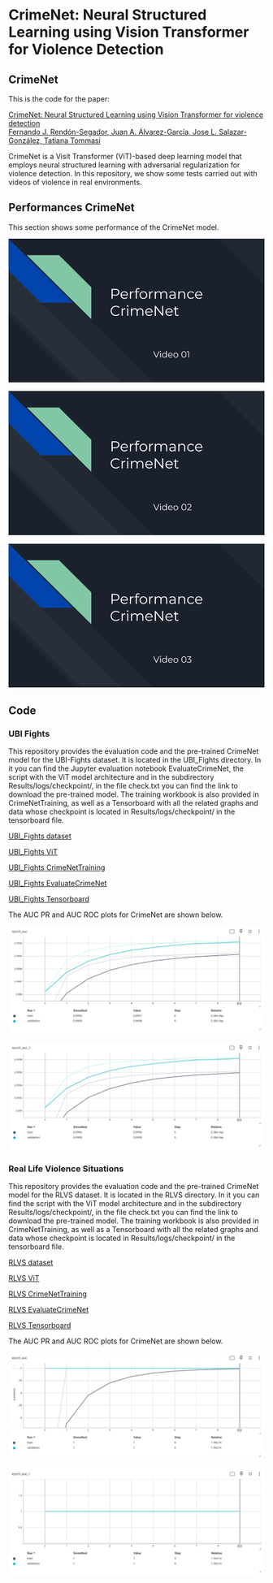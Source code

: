 # CrimeNet: Neural Structured Learning using Vision Transformer for Violence Detection 

## CrimeNet

This is the code for the paper:

[CrimeNet: Neural Structured Learning using Vision Transformer for violence detection<br/> Fernando J. Rendón-Segador, Juan A. Álvarez-García, Jose L. Salazar-González, Tatiana Tommasi](https://www.sciencedirect.com/science/article/pii/S0893608023000606)

CrimeNet is a Visit Transformer (ViT)-based deep learning model that employs neural structured learning with adversarial regularization for violence detection. In this repository, we show some tests carried out with videos of violence in real environments.

## Performances CrimeNet

This section shows some performance of the CrimeNet model.

[![Watch the video](https://github.com/FernandoJRS/CrimeNet-ViT-NSL/blob/main/video_01.png)](https://drive.google.com/file/d/1Q1teUnISw3N5-Q4rHwRZ82qV08-11ObX/view?usp=sharing)

[![Watch the video](https://github.com/FernandoJRS/CrimeNet-ViT-NSL/blob/main/video_02.png)](https://drive.google.com/file/d/1rCyn0UtEpiFow1Z6-BoS6O6-wutN-O_m/view?usp=sharing)

[![Watch the video](https://github.com/FernandoJRS/CrimeNet-ViT-NSL/blob/main/video_03.png)](https://drive.google.com/file/d/1NzTYrRNsa1Yuat5HDLhiY3OjkJmMItM5/view?usp=sharing)

## Code

### UBI Fights

This repository provides the evaluation code and the pre-trained CrimeNet model for the UBI-Fights dataset. It is located in the UBI_Fights directory. In it you can find the Jupyter evaluation notebook EvaluateCrimeNet, the script with the ViT model architecture and in the subdirectory Results/logs/checkpoint/, in the file check.txt you can find the link to download the pre-trained model. The training workbook is also provided in CrimeNetTraining, as well as a Tensorboard with all the related graphs and data whose checkpoint is located in Results/logs/checkpoint/ in the tensorboard file.

[UBI_Fights dataset](http://socia-lab.di.ubi.pt/EventDetection/)

[UBI_Fights ViT](https://github.com/FernandoJRS/CrimeNet-ViT-NSL/blob/main/UBI_Fights/ViT.py)

[UBI_Fights CrimeNetTraining](https://github.com/FernandoJRS/CrimeNet-ViT-NSL/blob/main/UBI_Fights/CrimeNetTraining.ipynb)

[UBI_Fights EvaluateCrimeNet](https://github.com/FernandoJRS/CrimeNet-ViT-NSL/blob/main/UBI_Fights/EvaluateCrimeNet.ipynb)

[UBI_Fights Tensorboard](https://github.com/FernandoJRS/CrimeNet-ViT-NSL/blob/main/UBI_Fights/Tensorboard.ipynb)

The AUC PR and AUC ROC plots for CrimeNet are shown below.

![UBI_Fights AUC ROC](UBI_Fights/figures/auc_roc.png?raw=True "UBI_Fights AUC ROC")

![UBI_Fights AUC PR](UBI_Fights/figures/auc_pr.png?raw=True "UBI_Fights AUC PR")

### Real Life Violence Situations

This repository provides the evaluation code and the pre-trained CrimeNet model for the RLVS dataset. It is located in the RLVS  directory. In it you can find the script with the ViT model architecture and in the subdirectory Results/logs/checkpoint/, in the file check.txt you can find the link to download the pre-trained model. The training workbook is also provided in CrimeNetTraining, as well as a Tensorboard with all the related graphs and data whose checkpoint is located in Results/logs/checkpoint/ in the tensorboard file.

[RLVS dataset](https://www.kaggle.com/datasets/mohamedmustafa/real-life-violence-situations-dataset)

[RLVS ViT](https://github.com/FernandoJRS/CrimeNet-ViT-NSL/blob/main/RLVS/ViT.py)

[RLVS CrimeNetTraining](https://github.com/FernandoJRS/CrimeNet-ViT-NSL/blob/main/RLVS/CrimeNetTraining.ipynb)

[RLVS EvaluateCrimeNet](https://github.com/FernandoJRS/CrimeNet-ViT-NSL/blob/main/RLVS/EvaluateCrimeNet.ipynb)

[RLVS Tensorboard](https://github.com/FernandoJRS/CrimeNet-ViT-NSL/blob/main/RLVS/Tensorboard.ipynb)

The AUC PR and AUC ROC plots for CrimeNet are shown below.

![RLVS AUC ROC](RLVS/figures/auc_roc.png?raw=True "RLVS AUC ROC")

![RLVS AUC PR](RLVS/figures/auc_pr.png?raw=True "RLVS AUC PR")
